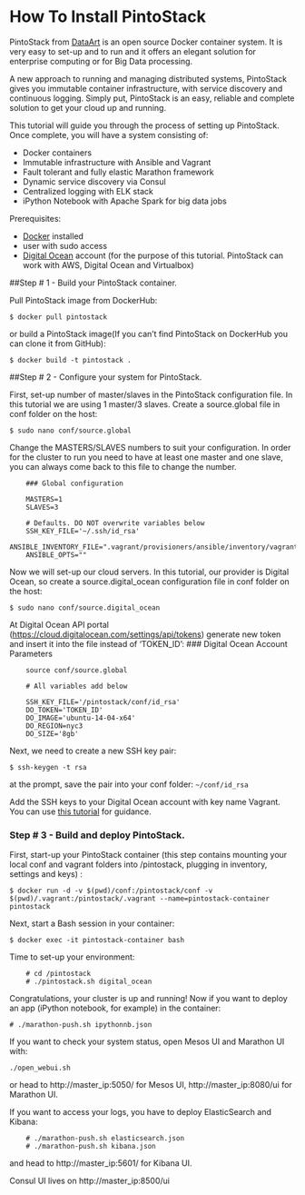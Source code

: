 # How To Install PintoStack

PintoStack from [DataArt](http://www.dataart.com/) is an open source Docker container system. It is very easy to set-up and to run and it offers an elegant solution for enterprise computing or for Big Data processing.

A new approach to running and managing distributed systems, PintoStack gives you immutable container infrastructure, with service discovery and continuous logging. Simply put, PintoStack is an easy, reliable and complete solution to get your cloud up and running.

This tutorial will guide you through the process of setting up PintoStack. Once complete, you will have a system consisting of:
- Docker containers
- Immutable infrastructure with Ansible and Vagrant
- Fault tolerant and fully elastic Marathon framework
- Dynamic service discovery via Consul
- Centralized logging with ELK stack
- iPython Notebook with Apache Spark for big data jobs


Prerequisites:

- [Docker](http://docker.io) installed 
- user with sudo access
- [Digital Ocean](http://digitalocean.com) account (for the purpose of this tutorial. PintoStack can work with AWS, Digital Ocean and Virtualbox)

##Step # 1 - Build your PintoStack container.

Pull PintoStack image from DockerHub: 

```$ docker pull pintostack```

or build a PintoStack image(If you can’t find PintoStack on DockerHub you can clone it from GitHub):

```$ docker build -t pintostack .```

##Step # 2 - Configure your system for PintoStack.

First, set-up number of master/slaves in the PintoStack configuration file. In this tutorial we are using 1 master/3 slaves. Create a source.global file in conf folder on the host:

```$ sudo nano conf/source.global```

Change the MASTERS/SLAVES numbers to suit your configuration. In order for the cluster to run you need to have at least one master and one slave, you can always come back to this file to change the number.

        ### Global configuration

        MASTERS=1
        SLAVES=3

        # Defaults. DO NOT overwrite variables below
        SSH_KEY_FILE='~/.ssh/id_rsa'
        ANSIBLE_INVENTORY_FILE=".vagrant/provisioners/ansible/inventory/vagrant_ansible_inventory"
        ANSIBLE_OPTS=""

Now we will set-up our cloud servers. In this tutorial, our provider is Digital Ocean, so create a source.digital_ocean configuration file in conf folder on the host:

```$ sudo nano conf/source.digital_ocean```

At Digital Ocean API portal (https://cloud.digitalocean.com/settings/api/tokens) generate new token and insert it into the file instead of ‘TOKEN_ID’:
        ### Digital Ocean Account Parameters

        source conf/source.global

        # All variables add below

        SSH_KEY_FILE='/pintostack/conf/id_rsa'
        DO_TOKEN='TOKEN_ID'
        DO_IMAGE='ubuntu-14-04-x64'
        DO_REGION=nyc3
        DO_SIZE='8gb'
        
Next, we need to create a new SSH key pair:

```$ ssh-keygen -t rsa```

at the prompt, save the pair into your conf folder: ```~/conf/id_rsa```

Add the SSH keys to your Digital Ocean account with key name Vagrant. You can use [this tutorial](https://www.digitalocean.com/community/tutorials/how-to-use-ssh-keys-with-digitalocean-droplets) for guidance.

### Step # 3 - Build and deploy PintoStack. 

First, start-up your PintoStack container (this step contains mounting your local conf and vagrant folders into /pintostack, plugging in inventory, settings and keys) :

```$ docker run -d -v $(pwd)/conf:/pintostack/conf -v $(pwd)/.vagrant:/pintostack/.vagrant --name=pintostack-container pintostack```

Next, start a Bash session in your container: 

```$ docker exec -it pintostack-container bash```

Time to set-up your environment:

        # cd /pintostack
        # ./pintostack.sh digital_ocean
        
Congratulations, your cluster is up and running!
Now if you want to deploy an app (iPython notebook, for example) in the container:

```# ./marathon-push.sh ipythonnb.json```

If you want to check your system status, open Mesos UI and Marathon UI with:

```./open_webui.sh```

or head to http://master_ip:5050/ for Mesos UI, http://master_ip:8080/ui for Marathon UI.

If you want to access your logs, you have to deploy ElasticSearch and Kibana:

        # ./marathon-push.sh elasticsearch.json
        # ./marathon-push.sh kibana.json

and head to http://master_ip:5601/ for Kibana UI.

Consul UI lives on http://master_ip:8500/ui 
